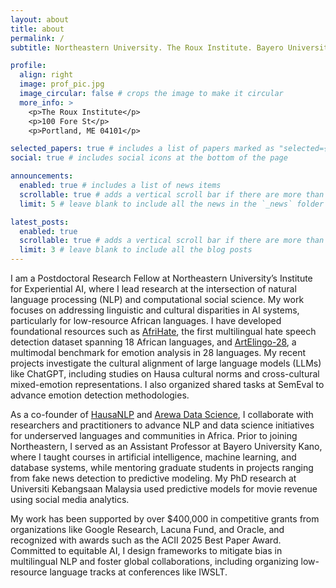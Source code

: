 ```yaml
---
layout: about
title: about
permalink: /
subtitle: Northeastern University. The Roux Institute. Bayero University Kano. MasaKhane. HausaNLP.

profile:
  align: right
  image: prof_pic.jpg
  image_circular: false # crops the image to make it circular
  more_info: >
    <p>The Roux Institute</p>
    <p>100 Fore St</p>
    <p>Portland, ME 04101</p>

selected_papers: true # includes a list of papers marked as "selected={true}"
social: true # includes social icons at the bottom of the page

announcements:
  enabled: true # includes a list of news items
  scrollable: true # adds a vertical scroll bar if there are more than 3 news items
  limit: 5 # leave blank to include all the news in the `_news` folder

latest_posts:
  enabled: true
  scrollable: true # adds a vertical scroll bar if there are more than 3 new posts items
  limit: 3 # leave blank to include all the blog posts
---
```


I am a Postdoctoral Research Fellow at Northeastern University’s Institute for Experiential AI, where I lead research at the intersection of natural language processing (NLP) and computational social science. My work focuses on addressing linguistic and cultural disparities in AI systems, particularly for low-resource African languages. I have developed foundational resources such as [AfriHate](https://github.com/AfriHate/AfriHate), the first multilingual hate speech detection dataset spanning 18 African languages, and [ArtElingo-28](https://www.artelingo.org/artelingo-28-emnlp24), a multimodal benchmark for emotion analysis in 28 languages. My recent projects investigate the cultural alignment of large language models (LLMs) like ChatGPT, including studies on Hausa cultural norms and cross-cultural mixed-emotion representations. I also organized shared tasks at SemEval to advance emotion detection methodologies.

As a co-founder of [HausaNLP](https://hausanlp.github.io) and [Arewa Data Science](https://arewadatascience.github.io), I collaborate with researchers and practitioners to advance NLP and data science initiatives for underserved languages and communities in Africa. Prior to joining Northeastern, I served as an Assistant Professor at Bayero University Kano, where I taught courses in artificial intelligence, machine learning, and database systems, while mentoring graduate students in projects ranging from fake news detection to predictive modeling. My PhD research at Universiti Kebangsaan Malaysia used predictive models for movie revenue using social media analytics.

My work has been supported by over $400,000 in competitive grants from organizations like Google Research, Lacuna Fund, and Oracle, and recognized with awards such as the ACII 2025 Best Paper Award. Committed to equitable AI, I design frameworks to mitigate bias in multilingual NLP and foster global collaborations, including organizing low-resource language tracks at conferences like IWSLT. 

